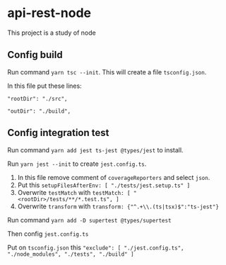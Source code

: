 # api-rest-node
This project is a study of node 

## Config build

Run command `yarn tsc --init`. This will create a file `tsconfig.json`. 

In this file put these lines:

``"rootDir": "./src",``

``"outDir": "./build",``

## Config integration test

Run command `yarn add jest ts-jest @types/jest` to install.

Run `yarn jest --init` to create `jest.config.ts`.

1. In this file remove comment of `coverageReporters` and select `json`. 
2. Put this `setupFilesAfterEnv: [
        "./tests/jest.setup.ts"
    ]`
3. Overwrite `testMatch` with `testMatch: [
        "<rootDir>/tests/**/*.test.ts",
    ]`
4. Overwrite `transform` with `transform: {"^.+\\.(ts|tsx)$":"ts-jest"}`

Run command `yarn add -D supertest @types/supertest`

Then config `jest.config.ts`

Put on `tsconfig.json` this `"exclude": [
    "./jest.config.ts",
    "./node_modules",
    "./tests",
    "./build"
  ]`

